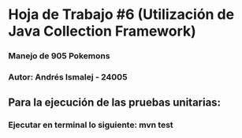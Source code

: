 # Hoja de Trabajo #6 (Utilización de Java Collection Framework)

### Manejo de 905 Pokemons
### Autor: Andrés Ismalej - 24005  

## Para la ejecución de las pruebas unitarias:
### Ejecutar en terminal lo siguiente: mvn test
